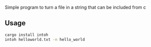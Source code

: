 Simple program to turn a file in a string that can be included from c

## Usage
```bash
cargo install intoh
intoh helloworld.txt -n hello_world
```